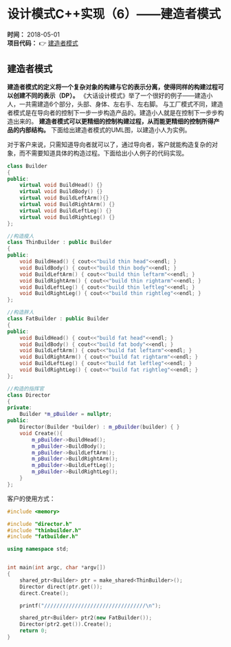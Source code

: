 设计模式C++实现（6）——建造者模式
==========
**时间：** 2018-05-01 <br />
**项目代码：** :point_right: [建造者模式](https://github.com/tycao/DesignPattern/tree/master/code/建造者模式/DP6_1)<br />

## 建造者模式
**建造者模式的定义将一个复杂对象的构建与它的表示分离，使得同样的构建过程可以创建不同的表示（DP）。** 《大话设计模式》举了一个很好的例子——建造小人，一共需建造6个部分，头部、身体、左右手、左右脚。
与工厂模式不同，建造者模式是在导向者的控制下一步一步构造产品的。建造小人就是在控制下一步步构造出来的。 **建造者模式可以更精细的控制构建过程，从而能更精细的控制所得产品的内部结构。** 下面给出建造者模式的UML图，以建造小人为实例。<br />

对于客户来说，只需知道导向者就可以了，通过导向者，客户就能构造复杂的对象，而不需要知道具体的构造过程。下面给出小人例子的代码实现。<br />
```cpp
class Builder    
{  
public:  
    virtual void BuildHead() {}  
    virtual void BuildBody() {}  
    virtual void BuildLeftArm(){}  
    virtual void BuildRightArm() {}  
    virtual void BuildLeftLeg() {}  
    virtual void BuildRightLeg() {}  
};

//构造瘦人  
class ThinBuilder : public Builder  
{  
public:  
    void BuildHead() { cout<<"build thin head"<<endl; }  
    void BuildBody() { cout<<"build thin body"<<endl; }  
    void BuildLeftArm() { cout<<"build thin leftarm"<<endl; }  
    void BuildRightArm() { cout<<"build thin rightarm"<<endl; }  
    void BuildLeftLeg() { cout<<"build thin leftleg"<<endl; }  
    void BuildRightLeg() { cout<<"build thin rightleg"<<endl; }  
};

//构造胖人  
class FatBuilder : public Builder  
{  
public:  
    void BuildHead() { cout<<"build fat head"<<endl; }  
    void BuildBody() { cout<<"build fat body"<<endl; }  
    void BuildLeftArm() { cout<<"build fat leftarm"<<endl; }  
    void BuildRightArm() { cout<<"build fat rightarm"<<endl; }  
    void BuildLeftLeg() { cout<<"build fat leftleg"<<endl; }  
    void BuildRightLeg() { cout<<"build fat rightleg"<<endl; }  
};

//构造的指挥官  
class Director    
{  
private:  
    Builder *m_pBuilder = nullptr;  
public:  
    Director(Builder *builder) : m_pBuilder(builder) { }  
    void Create(){  
        m_pBuilder->BuildHead();  
        m_pBuilder->BuildBody();  
        m_pBuilder->BuildLeftArm();  
        m_pBuilder->BuildRightArm();  
        m_pBuilder->BuildLeftLeg();  
        m_pBuilder->BuildRightLeg();  
    }  
};
```

客户的使用方式：<br />
```cpp
#include <memory>

#include "director.h"
#include "thinbuilder.h"
#include "fatbuilder.h"

using namespace std;


int main(int argc, char *argv[])
{
    shared_ptr<Builder> ptr = make_shared<ThinBuilder>();
    Director direct(ptr.get());
    direct.Create();

    printf("/////////////////////////////////\n");

    shared_ptr<Builder> ptr2(new FatBuilder());
    Director(ptr2.get()).Create();
    return 0;
}
```